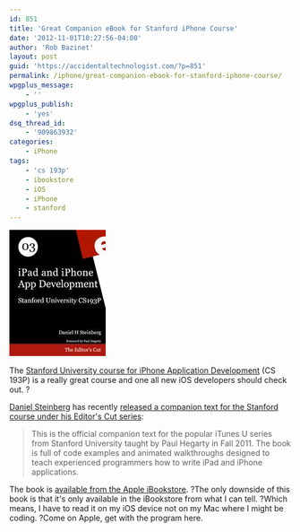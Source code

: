 ```yaml
---
id: 851
title: 'Great Companion eBook for Stanford iPhone Course'
date: '2012-11-01T10:27:56-04:00'
author: 'Rob Bazinet'
layout: post
guid: 'https://accidentaltechnologist.com/?p=851'
permalink: /iphone/great-companion-ebook-for-stanford-iphone-course/
wpgplus_message:
    - ''
wpgplus_publish:
    - 'yes'
dsq_thread_id:
    - '909863932'
categories:
    - iPhone
tags:
    - 'cs 193p'
    - ibookstore
    - iOS
    - iPhone
    - stanford
---
```


![CS193P 225x225 75](/assets/img/2012/11/CS193P.225x225-75.jpg "CS193P.225x225-75.jpg")

The [Stanford University course for iPhone Application Development](http://www.stanford.edu/class/cs193p/cgi-bin/drupal/) (CS 193P) is a really great course and one all new iOS developers should check out. ?

[Daniel Steinberg](http://dimsumthinking.com) has recently [released a companion text for the Stanford course under his Editor's Cut series](http://editorscut.com/Books/003ipadiphone/003ipadiphone-details.html):

> This is the official companion text for the popular iTunes U series from Stanford University taught by Paul Hegarty in Fall 2011. The book is full of code examples and animated walkthroughs designed to teach experienced programmers how to write iPad and iPhone applications.

The book is [available from the Apple iBookstore](https://itunes.apple.com/us/book/ipad-iphone-app-development/id571023793?mt=13). ?The only downside of this book is that it's only available in the iBookstore from what I can tell. ?Which means, I have to read it on my iOS device not on my Mac where I might be coding. ?Come on Apple, get with the program here.